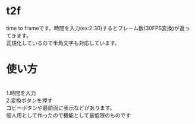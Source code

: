 # t2f
time to frameです。時間を入力(ex:2:30)するとフレーム数(30FPS変換)が返ってきます。
<br>正規化しているので半角文字も対応しています。
<br><h1>使い方</h1>
<br>1.時間を入力
<br>2.変換ボタンを押す
<br>コピーボタンや最前面に表示などがあります。
<br>個人用として作ったので機能として最低限のものです
